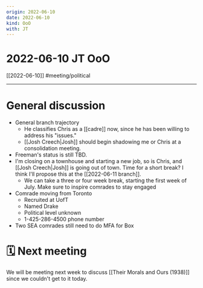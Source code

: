 ```yaml
---
origin: 2022-06-10
date: 2022-06-10
kind: OoO
with: JT
---
```

# 2022-06-10 JT OoO
[[2022-06-10]]
#meeting/political 

---
# General discussion
- General branch trajectory
	- He classifies Chris as a [[cadre]] now, since he has been willing to address his "issues."
	- [[Josh Creech|Josh]] should begin shadowing me or Chris at a consolidation meeting. 
- Freeman's status is still TBD. 
- I'm closing on a townhouse and starting a new job, so is Chris, and [[Josh Creech|Josh]] is going out of town. Time for a short break? I think I'll propose this at the [[2022-06-11 branch]]. 
	- We can take a three or four week break, starting the first week of July. Make sure to inspire comrades to stay engaged
- Comrade moving from Toronto
	- Recruited at UofT
	- Named Drake
	- Political level unknown 
	- 1-425-286-4500 phone number
- Two SEA comrades still need to do MFA for Box

# 🗓 Next meeting
We will be meeting next week to discuss [[Their Morals and Ours (1938)]] since we couldn't get to it today. 